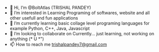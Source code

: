 - 👋 Hi, I’m @BoltAtlas (TRISHAL PANDEY)
- 👀 I’m interested in Learning Programing of softwares, website and all other usefull and fun applications
- 🌱 I’m currently learning basic collage level programing languages for example Python, C++, Java, Javascript
- 💞️ I’m looking to collaborate on Currently... just learning, not working on anything (* U *") 
- 📫 How to reach me trishalpandey7@gmail.com

<!---
BoltAtlas/BoltAtlas is a ✨ special ✨ repository because its `README.md` (this file) appears on your GitHub profile.
You can click the Preview link to take a look at your changes.
--->
